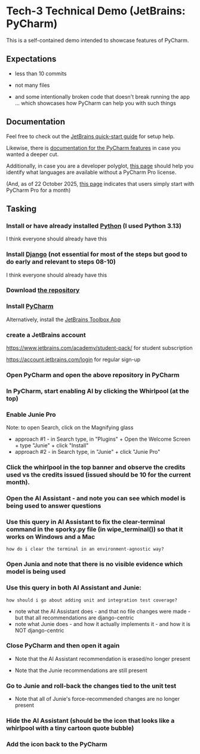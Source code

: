 
# Tech-3 Technical Demo (JetBrains: PyCharm)
 
This is a self-contained demo intended to showcase features of PyCharm.  

## Expectations

- less than 10 commits

- not many files

- and some intentionally broken code that doesn't break running the app ... which showcases how PyCharm can help you with such things

  

## Documentation

Feel free to check out the [JetBrains quick-start guide](https://www.jetbrains.com/help/pycharm/quick-start-guide.html) for setup help.

Likewise, there is [documentation for the PyCharm features](https://www.jetbrains.com/help/pycharm/feature-trainer.html) in case you wanted a deeper cut.

Additionally, in case you are a developer polyglot, [this page](https://www.jetbrains.com/help/pycharm/supported-languages.html) should help you identify what languages are available without a PyCharm Pro license.

(And, as of 22 October 2025, [this page](https://www.jetbrains.com/pycharm/download/?section=windows) indicates that users simply start with PyCharm Pro for a month)

## Tasking

### Install or have already installed [Python](https://www.python.org/downloads/) (I used Python 3.13)

I think everyone should already have this

### Install [Django](https://www.djangoproject.com/download/) (not essential for most of the steps but good to do early and relevant to steps 08-10)

I think everyone should already have this

### Download [the repository](https://github.com/dvjc-wm/csci-435-fall-2025-tech-3)

### Install [PyCharm](https://www.jetbrains.com/pycharm/)

Alternatively, install the [JetBrains Toolbox App](https://www.jetbrains.com/toolbox-app/)

### create a JetBrains account

https://www.jetbrains.com/academy/student-pack/ for student subscription

https://account.jetbrains.com/login for regular sign-up

### Open PyCharm and open the above repository in PyCharm

### In PyCharm, start enabling AI by clicking the Whirlpool (at the top)    

### Enable Junie Pro

Note: to open Search, click on the Magnifying glass

 - approach #1 - in Search type, in "Plugins" + Open the Welcome Screen + type "Junie" + click "Install"
 - approach #2 - in Search type, in "Junie" + click "Junie Pro"

### Click the whirlpool in the top banner and observe the credits used vs the credits issued (issued should be 10 for the current month).

### Open the AI Assistant - and note you can see which model is being used to answer questions

### Use this query in AI Assistant to fix the clear-terminal command in the sporky.py file (in wipe_terminal()) so that it works on Windows and a Mac

```
how do i clear the terminal in an environment-agnostic way?
```

### Open Junia and note that there is no visible evidence which model is being used

### Use this query in both AI Assistant and Junie:

```
how should i go about adding unit and integration test coverage?
```

 - note what the AI Assistant does - and that no file changes were made - but that all recommendations are django-centric
 - note what Junie does - and how it actually implements it - and how it is NOT django-centric

### Close PyCharm and then open it again

- Note that the AI Assistant recommendation is erased/no longer present

- Note that the Junie recommendations are still present

### Go to Junie and roll-back the changes tied to the unit test

- Note that all of Junie's force-recommended changes are no longer present

### Hide the AI Assistant (should be the icon that looks like a whirlpool with a tiny cartoon quote bubble)

### Add the icon back to the PyCharm